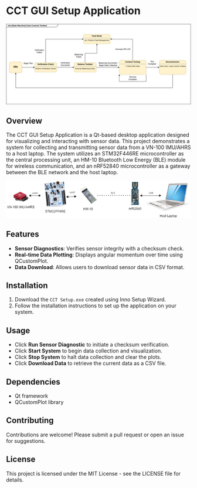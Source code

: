 # CCT GUI Setup Application

![C&DH High-Level State Machine](https://github.com/danvinn/ADCSync/blob/main/img/stateMachineR1.jpg)

## Overview
The CCT GUI Setup Application is a Qt-based desktop application designed for visualizing and interacting with sensor data. This project demonstrates a system for collecting and transmitting sensor data from a VN-100 IMU/AHRS to a host laptop. The system utilizes an STM32F446RE microcontroller as the central processing unit, an HM-10 Bluetooth Low Energy (BLE) module for wireless communication, and an nRF52840 microcontroller as a gateway between the BLE network and the host laptop.

![C&DH Hardware Process](https://github.com/danvinn/ADCSync/blob/main/img/cdh_flow.drawio.png)

## Features
- **Sensor Diagnostics**: Verifies sensor integrity with a checksum check.
- **Real-time Data Plotting**: Displays angular momentum over time using QCustomPlot.
- **Data Download**: Allows users to download sensor data in CSV format.

## Installation
1. Download the `CCT Setup.exe` created using Inno Setup Wizard.
2. Follow the installation instructions to set up the application on your system.

## Usage
- Click **Run Sensor Diagnostic** to initiate a checksum verification.
- Click **Start System** to begin data collection and visualization.
- Click **Stop System** to halt data collection and clear the plots.
- Click **Download Data** to retrieve the current data as a CSV file.

## Dependencies
- Qt framework
- QCustomPlot library

## Contributing
Contributions are welcome! Please submit a pull request or open an issue for suggestions.

## License
This project is licensed under the MIT License - see the LICENSE file for details.
